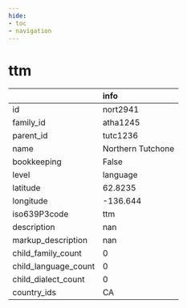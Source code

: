 ```yaml
---
hide:
- toc
- navigation
---
```

# ttm
|                      | info              |
|:---------------------|:------------------|
| id                   | nort2941          |
| family_id            | atha1245          |
| parent_id            | tutc1236          |
| name                 | Northern Tutchone |
| bookkeeping          | False             |
| level                | language          |
| latitude             | 62.8235           |
| longitude            | -136.644          |
| iso639P3code         | ttm               |
| description          | nan               |
| markup_description   | nan               |
| child_family_count   | 0                 |
| child_language_count | 0                 |
| child_dialect_count  | 0                 |
| country_ids          | CA                |